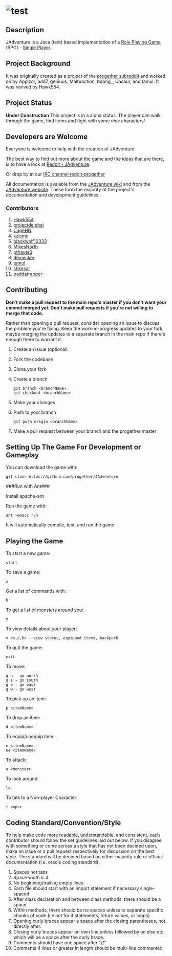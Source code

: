 ![](http://i.imgur.com/xswo3w8.png "test")
==============================================


Description
-------------
JAdventure is a Java (text) based implementation of a 
[Role Playing Game](http://en.wikipedia.org/wiki/Role-playing_game) (RPG) - 
[Single Player](http://en.wikipedia.org/wiki/Role-playing_game#Single-player). 


Project Background
-------------
It was originally created as a project of the 
[progether subreddit](http://www.reddit.com/r/progether)
and worked on by Applzor, add7, geniuus, Malfunction, bdong\_, Qasaur, and 
tamul. It was revived by Hawk554.

Project Status
-------------
**Under Construction** This project is in a alpha status. The player can walk 
through the game, find items and fight with some _nice_ characters! 

Developers are Welcome
-------------
Everyone is welcome to help with the creation of JAdventure!
    
The best way to find out more about the game and the ideas that are there, is 
to have a look at [Reddit - JAdventure](https://www.reddit.com/search?q=jadventure).

Or drop by at our [IRC channel reddit-progether](http://webchat.freenode.net/?channels=reddit-progether&uio=d4)

All documentation is avaiable from the [JAdventure wiki](https://github.com/progether/JAdventure/wiki) 
and from the [JAdventure website](https://progether.github.io/JAdventure). These 
form the majority of the project's documentation and development guidelines.

### Contributors ###

 1. [Hawk554](https://github.com/hawk554)
 1. [projectdelphai](https://github.com/projectdelphai)
 1. [CageHN](https://github.com/CageHN)
 1. [kzisme](https://github.com/kzisme)
 1. [blackwolf12333](https://github.com/blackwolf12333)
 1. [MikesNorth](https://github.com/mikesnorth)
 1. [pthayer3](https://github.com/pthayer3)
 1. [Reinecker](https://github.com/reinecker)
 1. [tamul](https://github.com/tamul)
 1. [shkesar](https://github.com/shkesar)
 1. [paddatrapper](https://github.com/paddatrapper)

Contributing
-------------
**Don't make a pull request to the main repo's master if you don't want your**
**commit merged yet. Don't make pull requests if you're not willing to merge**
**that code.**

Rather than opening a pull request, consider opening an issue to discuss the 
problem you're fixing. Keep the work-in-progress updates to your fork, maybe 
merging the updates to a separate branch in the main repo if there's enough 
there to warrant it.

 1. Create an issue (optional)
 1. Fork the codebase
 1. Clone your fork
 1. Create a branch

    ```
    git branch <branchName>
    git checkout <branchName>
    ```
 1. Make your changes
 1. Push to your branch
    
    ```
    git push origin <branchName>
    ```

 1. Make a pull request between your branch and the progether master

Setting Up The Game For Development or Gameplay
-----------------

You can download the game with:

    git clone https://github.com/progether/JAdventure

###Run with Ant###

Install apache-ant

Run the game with:

    ant -emacs run

It will automatically compile, test, and run the game.


Playing the Game
--------------

To start a new game:

    start

To save a game:

    s

Get a list of commands with:

    h

To get a list of monsters around you:

    m

To view details about your player:

    v <s,e,b> - view status, equipped items, backpack

To quit the game:

    exit

To move:

    g n - go north
    g s - go south
    g e - go east
    g w - go west

To pick up an item:

    p <itemName>

To drop an item:

    d <itemName>

To equip/unequip item:

    e <itemName>
    ue <itemName>

To attack:
    
    a <monster>

To look around:
 
    la

To talk to a Non-player Character:

    t <npc>

Coding Standard/Convention/Style
-------------------
To help make code more readable, understandable, and consistent, each 
contributor should follow the set guidelines laid out below. If you disagree 
with something or come across a style that has not been decided upon, make an 
issue or a pull request respectively for discussion on the best style. The 
standard will be decided based on either majority rule or official documentation 
(i.e. oracle coding standard).

 1. Spaces not tabs
 1. Space width is 4
 1. No beginning/trailing empty lines
 1. Each file should start with an import statement if necessary single-spaced
 1. After class declaration and between class methods, there should be a space.
 1. Within methods, there should be no spaces unless to separate specific chunks 
    of code (i.e not for if statements, return values, or loops)
 1. Opening curly braces appear a space after the closing parentheses, not 
    directly after.
 1. Closing curly braces appear on own line unless followed by an else etc. 
    which will be a space after the curly brace.
 1. Comments should have one space after "//"
 1. Comments 4 lines or greater in length should be multi-line commented
